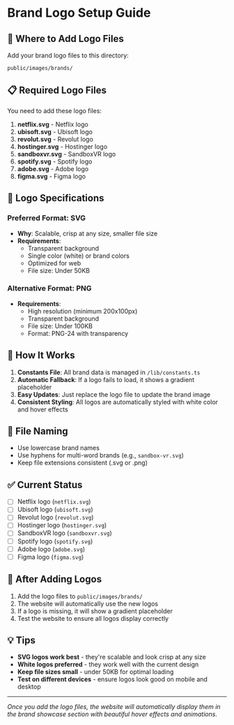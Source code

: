 # Brand Logo Setup Guide

## 📁 **Where to Add Logo Files**

Add your brand logo files to this directory:
```
public/images/brands/
```

## 📋 **Required Logo Files**

You need to add these logo files:

1. **netflix.svg** - Netflix logo
2. **ubisoft.svg** - Ubisoft logo  
3. **revolut.svg** - Revolut logo
4. **hostinger.svg** - Hostinger logo
5. **sandboxvr.svg** - SandboxVR logo
6. **spotify.svg** - Spotify logo
7. **adobe.svg** - Adobe logo
8. **figma.svg** - Figma logo

## 🎨 **Logo Specifications**

### **Preferred Format: SVG**
- **Why**: Scalable, crisp at any size, smaller file size
- **Requirements**: 
  - Transparent background
  - Single color (white) or brand colors
  - Optimized for web
  - File size: Under 50KB

### **Alternative Format: PNG**
- **Requirements**:
  - High resolution (minimum 200x100px)
  - Transparent background
  - File size: Under 100KB
  - Format: PNG-24 with transparency

## 🔧 **How It Works**

1. **Constants File**: All brand data is managed in `/lib/constants.ts`
2. **Automatic Fallback**: If a logo fails to load, it shows a gradient placeholder
3. **Easy Updates**: Just replace the logo file to update the brand image
4. **Consistent Styling**: All logos are automatically styled with white color and hover effects

## 📝 **File Naming**

- Use lowercase brand names
- Use hyphens for multi-word brands (e.g., `sandbox-vr.svg`)
- Keep file extensions consistent (.svg or .png)

## ✅ **Current Status**

- [ ] Netflix logo (`netflix.svg`)
- [ ] Ubisoft logo (`ubisoft.svg`)
- [ ] Revolut logo (`revolut.svg`)
- [ ] Hostinger logo (`hostinger.svg`)
- [ ] SandboxVR logo (`sandboxvr.svg`)
- [ ] Spotify logo (`spotify.svg`)
- [ ] Adobe logo (`adobe.svg`)
- [ ] Figma logo (`figma.svg`)

## 🚀 **After Adding Logos**

1. Add the logo files to `public/images/brands/`
2. The website will automatically use the new logos
3. If a logo is missing, it will show a gradient placeholder
4. Test the website to ensure all logos display correctly

## 💡 **Tips**

- **SVG logos work best** - they're scalable and look crisp at any size
- **White logos preferred** - they work well with the current design
- **Keep file sizes small** - under 50KB for optimal loading
- **Test on different devices** - ensure logos look good on mobile and desktop

---

*Once you add the logo files, the website will automatically display them in the brand showcase section with beautiful hover effects and animations.*
